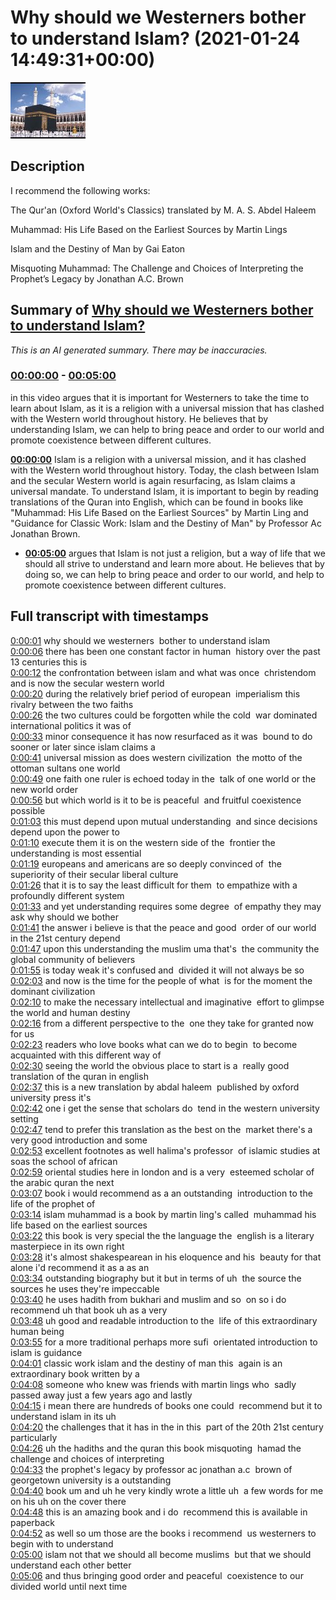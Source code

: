 # Why should we Westerners bother to understand Islam? (2021-01-24 14:49:31+00:00)

![alt Why should we Westerners bother to understand Islam?](INNV-NVO8jM.jpg "Why should we Westerners bother to understand Islam?")

## Description

I recommend the following works:

The Qur'an (Oxford World's Classics) translated by M. A. S. Abdel Haleem

Muhammad: His Life Based on the Earliest Sources by Martin Lings 

Islam and the Destiny of Man by Gai Eaton

Misquoting Muhammad: The Challenge and Choices of Interpreting the Prophet’s Legacy by Jonathan A.C. Brown

## Summary of [Why should we Westerners bother to understand Islam?](https://www.youtube.com/watch?v=INNV-NVO8jM)


*This is an AI generated summary. There may be inaccuracies. [](/)*

### [00:00:00](https://www.youtube.com/watch?v=INNV-NVO8jM&t=0) - [00:05:00](https://www.youtube.com/watch?v=INNV-NVO8jM&t=300)

in this video argues that it is important for Westerners to take the time to learn about Islam, as it is a religion with a universal mission that has clashed with the Western world throughout history. He believes that by understanding Islam, we can help to bring peace and order to our world and promote coexistence between different cultures.

**[00:00:00](https://www.youtube.com/watch?v=INNV-NVO8jM&t=0)** Islam is a religion with a universal mission, and it has clashed with the Western world throughout history. Today, the clash between Islam and the secular Western world is again resurfacing, as Islam claims a universal mandate. To understand Islam, it is important to begin by reading translations of the Quran into English, which can be found in books like "Muhammad: His Life Based on the Earliest Sources" by Martin Ling and "Guidance for Classic Work: Islam and the Destiny of Man" by Professor Ac Jonathan Brown.
* **[00:05:00](https://www.youtube.com/watch?v=INNV-NVO8jM&t=300)** argues that Islam is not just a religion, but a way of life that we should all strive to understand and learn more about. He believes that by doing so, we can help to bring peace and order to our world, and help to promote coexistence between different cultures.

## Full transcript with timestamps

[0:00:01](https://youtu.be/INNV-NVO8jM?t=1) why should we westerners 
bother to understand islam    
[0:00:06](https://youtu.be/INNV-NVO8jM?t=6) there has been one constant factor in human 
history over the past 13 centuries this is    
[0:00:12](https://youtu.be/INNV-NVO8jM?t=12) the confrontation between islam and what was once 
christendom and is now the secular western world    
[0:00:20](https://youtu.be/INNV-NVO8jM?t=20) during the relatively brief period of european 
imperialism this rivalry between the two faiths    
[0:00:26](https://youtu.be/INNV-NVO8jM?t=26) the two cultures could be forgotten while the cold 
war dominated international politics it was of    
[0:00:33](https://youtu.be/INNV-NVO8jM?t=33) minor consequence it has now resurfaced as it was 
bound to do sooner or later since islam claims a    
[0:00:41](https://youtu.be/INNV-NVO8jM?t=41) universal mission as does western civilization 
the motto of the ottoman sultans one world    
[0:00:49](https://youtu.be/INNV-NVO8jM?t=49) one faith one ruler is echoed today in the 
talk of one world or the new world order    
[0:00:56](https://youtu.be/INNV-NVO8jM?t=56) but which world is it to be is peaceful 
and fruitful coexistence possible    
[0:01:03](https://youtu.be/INNV-NVO8jM?t=63) this must depend upon mutual understanding 
and since decisions depend upon the power to    
[0:01:10](https://youtu.be/INNV-NVO8jM?t=70) execute them it is on the western side of the 
frontier the understanding is most essential  
[0:01:19](https://youtu.be/INNV-NVO8jM?t=79) europeans and americans are so deeply convinced of 
the superiority of their secular liberal culture    
[0:01:26](https://youtu.be/INNV-NVO8jM?t=86) that it is to say the least difficult for them 
to empathize with a profoundly different system    
[0:01:33](https://youtu.be/INNV-NVO8jM?t=93) and yet understanding requires some degree 
of empathy they may ask why should we bother    
[0:01:41](https://youtu.be/INNV-NVO8jM?t=101) the answer i believe is that the peace and good 
order of our world in the 21st century depend    
[0:01:47](https://youtu.be/INNV-NVO8jM?t=107) upon this understanding the muslim uma that's 
the community the global community of believers    
[0:01:55](https://youtu.be/INNV-NVO8jM?t=115) is today weak it's confused and 
divided it will not always be so    
[0:02:03](https://youtu.be/INNV-NVO8jM?t=123) and now is the time for the people of what 
is for the moment the dominant civilization    
[0:02:10](https://youtu.be/INNV-NVO8jM?t=130) to make the necessary intellectual and imaginative 
effort to glimpse the world and human destiny    
[0:02:16](https://youtu.be/INNV-NVO8jM?t=136) from a different perspective to the 
one they take for granted now for us    
[0:02:23](https://youtu.be/INNV-NVO8jM?t=143) readers who love books what can we do to begin 
to become acquainted with this different way of    
[0:02:30](https://youtu.be/INNV-NVO8jM?t=150) seeing the world the obvious place to start is a 
really good translation of the quran in english    
[0:02:37](https://youtu.be/INNV-NVO8jM?t=157) this is a new translation by abdal haleem 
published by oxford university press it's    
[0:02:42](https://youtu.be/INNV-NVO8jM?t=162) one i get the sense that scholars do 
tend in the western university setting    
[0:02:47](https://youtu.be/INNV-NVO8jM?t=167) tend to prefer this translation as the best on the 
market there's a very good introduction and some    
[0:02:53](https://youtu.be/INNV-NVO8jM?t=173) excellent footnotes as well halima's professor 
of islamic studies at soas the school of african    
[0:02:59](https://youtu.be/INNV-NVO8jM?t=179) oriental studies here in london and is a very 
esteemed scholar of the arabic quran the next    
[0:03:07](https://youtu.be/INNV-NVO8jM?t=187) book i would recommend as a an outstanding 
introduction to the life of the prophet of    
[0:03:14](https://youtu.be/INNV-NVO8jM?t=194) islam muhammad is a book by martin ling's called 
muhammad his life based on the earliest sources    
[0:03:22](https://youtu.be/INNV-NVO8jM?t=202) this book is very special the the language the 
english is a literary masterpiece in its own right    
[0:03:28](https://youtu.be/INNV-NVO8jM?t=208) it's almost shakespearean in his eloquence and his 
beauty for that alone i'd recommend it as a as an    
[0:03:34](https://youtu.be/INNV-NVO8jM?t=214) outstanding biography but it but in terms of uh 
the source the sources he uses they're impeccable    
[0:03:40](https://youtu.be/INNV-NVO8jM?t=220) he uses hadith from bukhari and muslim and so 
on so i do recommend uh that book uh as a very    
[0:03:48](https://youtu.be/INNV-NVO8jM?t=228) uh good and readable introduction to the 
life of this extraordinary human being    
[0:03:55](https://youtu.be/INNV-NVO8jM?t=235) for a more traditional perhaps more sufi 
orientated introduction to islam is guidance    
[0:04:01](https://youtu.be/INNV-NVO8jM?t=241) classic work islam and the destiny of man this 
again is an extraordinary book written by a    
[0:04:08](https://youtu.be/INNV-NVO8jM?t=248) someone who knew was friends with martin lings who 
sadly passed away just a few years ago and lastly    
[0:04:15](https://youtu.be/INNV-NVO8jM?t=255) i mean there are hundreds of books one could 
recommend but it to understand islam in its uh    
[0:04:20](https://youtu.be/INNV-NVO8jM?t=260) the challenges that it has in the in this 
part of the 20th 21st century particularly    
[0:04:26](https://youtu.be/INNV-NVO8jM?t=266) uh the hadiths and the quran this book misquoting 
hamad the challenge and choices of interpreting    
[0:04:33](https://youtu.be/INNV-NVO8jM?t=273) the prophet's legacy by professor ac jonathan a.c 
brown of georgetown university is a outstanding    
[0:04:40](https://youtu.be/INNV-NVO8jM?t=280) book um and uh he very kindly wrote a little uh 
a few words for me on his uh on the cover there    
[0:04:48](https://youtu.be/INNV-NVO8jM?t=288) this is an amazing book and i do 
recommend this is available in paperback    
[0:04:52](https://youtu.be/INNV-NVO8jM?t=292) as well so um those are the books i recommend 
us westerners to begin with to understand    
[0:05:00](https://youtu.be/INNV-NVO8jM?t=300) islam not that we should all become muslims 
but that we should understand each other better    
[0:05:06](https://youtu.be/INNV-NVO8jM?t=306) and thus bringing good order and peaceful 
coexistence to our divided world until next time  
